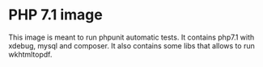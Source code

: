 PHP 7.1 image
=============

This image is meant to run phpunit automatic tests. It contains php7.1 with xdebug, mysql and composer.
It also contains some libs that allows to run wkhtmltopdf.

